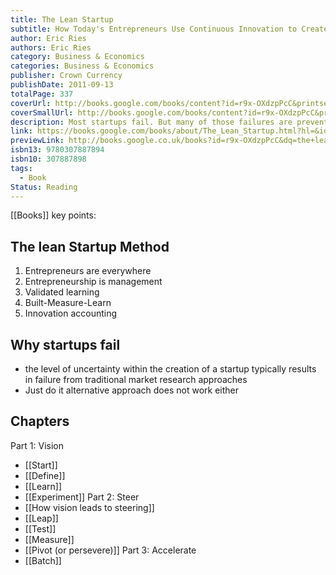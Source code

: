 ```yaml
---
title: The Lean Startup
subtitle: How Today's Entrepreneurs Use Continuous Innovation to Create Radically Successful Businesses
author: Eric Ries
authors: Eric Ries
category: Business & Economics
categories: Business & Economics
publisher: Crown Currency
publishDate: 2011-09-13
totalPage: 337
coverUrl: http://books.google.com/books/content?id=r9x-OXdzpPcC&printsec=frontcover&img=1&zoom=1&source=gbs_api
coverSmallUrl: http://books.google.com/books/content?id=r9x-OXdzpPcC&printsec=frontcover&img=1&zoom=5&source=gbs_api
description: Most startups fail. But many of those failures are preventable. The Lean Startup is a new approach being adopted across the globe, changing the way companies are built and new products are launched. Eric Ries defines a startup as an organization dedicated to creating something new under conditions of extreme uncertainty. This is just as true for one person in a garage or a group of seasoned professionals in a Fortune 500 boardroom. What they have in common is a mission to penetrate that fog of uncertainty to discover a successful path to a sustainable business. The Lean Startup approach fosters companies that are both more capital efficient and that leverage human creativity more effectively. Inspired by lessons from lean manufacturing, it relies on “validated learning,” rapid scientific experimentation, as well as a number of counter-intuitive practices that shorten product development cycles, measure actual progress without resorting to vanity metrics, and learn what customers really want. It enables a company to shift directions with agility, altering plans inch by inch, minute by minute. Rather than wasting time creating elaborate business plans, The Lean Startup offers entrepreneurs—in companies of all sizes—a way to test their vision continuously, to adapt and adjust before it’s too late. Ries provides a scientific approach to creating and managing successful startups in a age when companies need to innovate more than ever.
link: https://books.google.com/books/about/The_Lean_Startup.html?hl=&id=r9x-OXdzpPcC
previewLink: http://books.google.co.uk/books?id=r9x-OXdzpPcC&dq=the+lean+startup&hl=&as_pt=BOOKS&cd=1&source=gbs_api
isbn13: 9780307887894
isbn10: 307887898
tags:
  - Book
Status: Reading
---
```

[[Books]]
key points:
## The lean Startup Method
1. Entrepreneurs are everywhere
2. Entrepreneurship is management 
3. Validated learning
4. Built-Measure-Learn
5. Innovation accounting
## Why startups fail
- the level of uncertainty within the creation of a startup typically results in failure from traditional market research approaches
- Just do it alternative approach does not work either

## Chapters
Part 1: Vision
- [[Start]]
- [[Define]]
- [[Learn]]
- [[Experiment]]
Part 2: Steer
- [[How vision leads to steering]]
- [[Leap]]
- [[Test]]
- [[Measure]]
- [[Pivot (or persevere)]]
Part 3: Accelerate 
- [[Batch]]